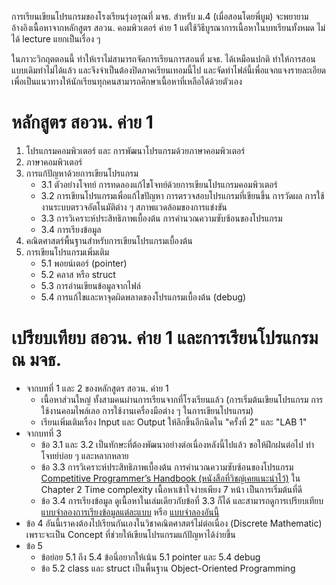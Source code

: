 การเรียนเขียนโปรแกรมของโรงเรียนรุ่งอรุณที่ มจธ. สำหรับ ม.4 (เมื่อสอนโดยพี่บูม) 
จะพยายามอ้างอิงเนื้อหาจากหลักสูตร สอวน. คอมพิวเตอร์ ค่าย 1 
แต่ใช้วิธีบูรณาการเนื้อหาในบทเรียนทั้งหมด ไม่ได้ lecture แยกเป็นเรื่อง ๆ  

ในภาวะวิกฤตตอนนี้ ทำให้เราไม่สามารถจัดการเรียนการสอนที่ มจธ. ได้เหมือนปกติ ทำให้การสอนแบบเดิมทำไม่ได้แล้ว 
และจึงจำเป็นต้องปิดภาคเรียนเทอมนี้ไป และจัดทำไฟล์นี้เพื่อแจกแจงรายละเอียด เพื่อเป็นแนวทางให้นักเรียนทุกคนสามารถศึกษาเนื้อหาที่เหลือได้ด้วยตัวเอง

# หลักสูตร สอวน. ค่าย 1

1. โปรแกรมคอมพิวเตอร์ และ การพัฒนาโปรแกรมด้วยภาษาคอมพิวเตอร์
2. ภาษาคอมพิวเตอร์
3. การแก้ปัญหาด้วยการเขียนโปรแกรม
   - 3.1 ตัวอย่างโจทย์ การทดลองแก้ไขโจทย์ด้วยการเขียนโปรแกรมคอมพิวเตอร์
   - 3.2 การเขียนโปรแกรมเพื่อแก้ไขปัญหา การตรวจสอบโปรแกรมที่เขียนขึ้น การวัดผล การใช้งานระบบตรวจอัตโนมัติต่าง ๆ สภาพแวดล้อมของการแข่งขัน
   - 3.3 การวิเคราะห์ประสิทธิภาพเบื้องต้น การคำนวณความซับซ้อนของโปรแกรม
   - 3.4 การเรียงข้อมูล
4. คณิตศาสตร์พื้นฐานสำหรับการเขียนโปรแกรมเบื้องต้น
5. การเขียนโปรแกรมเพิ่มเติม
   - 5.1 พอยน์เตอร์ (pointer)
   - 5.2 คลาส หรือ struct
   - 5.3 การอ่านเขียนข้อมูลจากไฟล์
   - 5.4 การแก้ไขและหาจุดผิดพลาดของโปรแกรมเบื้องต้น (debug)

# เปรียบเทียบ สอวน. ค่าย 1 และการเรียนโปรแกรม ณ มจธ.

+ จากบทที่ 1 และ 2 ของหลักสูตร สอวน. ค่าย 1
  - เนื้อหาส่วนใหญ่ ทั้งสามคนผ่านการเรียนจากที่โรงเรียนแล้ว (การเริ่มต้นเขียนโปรแกรม การใช้งานคอมไพล์เลอ การใช้งานเครื่องมือต่าง ๆ ในการเขียนโปรแกรม)
  - เรียนเพิ่มเติมเรื่อง Input และ Output ให้ลึกขึ้นอีกนิดใน "ครั้งที่ 2" และ "LAB 1"
+ จากบทที่ 3 
  - ข้อ 3.1 และ 3.2 เป็นทักษะที่ต้องพัฒนาอย่างต่อเนื่องหลังนี้ไปแล้ว ขอให้ฝึกฝนต่อไป ทำโจทย์บ่อย ๆ และหลากหลาย
  - ข้อ 3.3 การวิเคราะห์ประสิทธิภาพเบื้องต้น การคำนวณความซับซ้อนของโปรแกรม [Competitive Programmer’s Handbook (หนังสือที่วิชญ์เคยแนะนำไว้)](https://cses.fi/book/book.pdf) 
    ใน Chapter 2 Time complexity เนื้อหาเข้าใจง่ายเพียง 7 หน้า เป็นการเริ่มต้นที่ดี
  - ข้อ 3.4 การเรียงข้อมูล ดูเนื้อหาในเล่มเดียวกับข้อที่ 3.3 ก็ได้ และสามารถดูการเปรียบเทียบ [แบบจำลองการเรียงข้อมูลแต่ละแบบ](https://www.toptal.com/developers/sorting-algorithms) หรือ [แบบจำลองอันนี้](https://www.cs.usfca.edu/~galles/visualization/ComparisonSort.html)
+ ข้อ 4 อันนี้เราคงต้องไปเรียนกันเองในวิชาคณิตศาสตร์ไม่ต่อเนื่อง (Discrete Mathematic) เพราะจะเป็น Concept ที่ช่วยให้เขียนโปรแกรมแก้ปัญหาได้ง่ายขึ้น
+ ข้อ 5 
  - ข้อย่อย 5.1 ถึง 5.4 ข้อนี่อยากให้เน้น 5.1 pointer และ 5.4 debug
  - ข้อ 5.2 class และ struct เป็นพื้นฐาน Object-Oriented Programming
